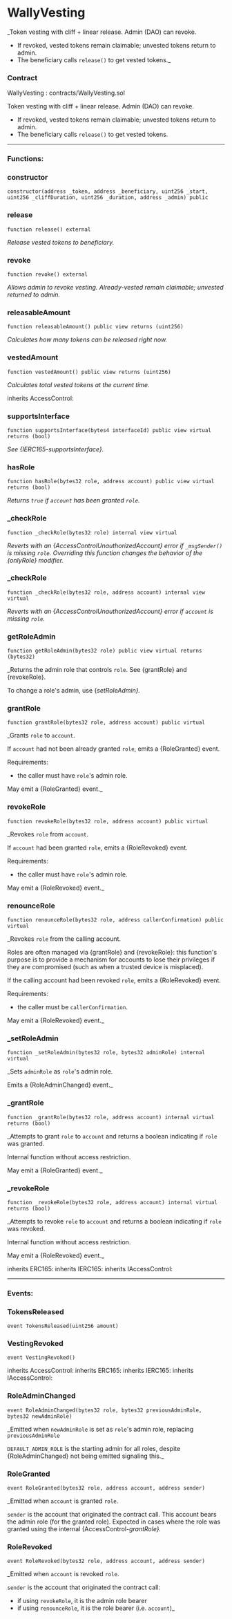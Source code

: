 # WallyVesting

_Token vesting with cliff + linear release. Admin (DAO) can revoke.

- If revoked, vested tokens remain claimable; unvested tokens return to admin.
- The beneficiary calls `release()` to get vested tokens._

### Contract
WallyVesting : contracts/WallyVesting.sol

Token vesting with cliff + linear release. Admin (DAO) can revoke.

- If revoked, vested tokens remain claimable; unvested tokens return to admin.
- The beneficiary calls `release()` to get vested tokens.

 --- 
### Functions:
### constructor

```solidity
constructor(address _token, address _beneficiary, uint256 _start, uint256 _cliffDuration, uint256 _duration, address _admin) public
```

### release

```solidity
function release() external
```

_Release vested tokens to beneficiary._

### revoke

```solidity
function revoke() external
```

_Allows admin to revoke vesting. Already-vested remain claimable; unvested returned to admin._

### releasableAmount

```solidity
function releasableAmount() public view returns (uint256)
```

_Calculates how many tokens can be released right now._

### vestedAmount

```solidity
function vestedAmount() public view returns (uint256)
```

_Calculates total vested tokens at the current time._

inherits AccessControl:
### supportsInterface

```solidity
function supportsInterface(bytes4 interfaceId) public view virtual returns (bool)
```

_See {IERC165-supportsInterface}._

### hasRole

```solidity
function hasRole(bytes32 role, address account) public view virtual returns (bool)
```

_Returns `true` if `account` has been granted `role`._

### _checkRole

```solidity
function _checkRole(bytes32 role) internal view virtual
```

_Reverts with an {AccessControlUnauthorizedAccount} error if `_msgSender()`
is missing `role`. Overriding this function changes the behavior of the {onlyRole} modifier._

### _checkRole

```solidity
function _checkRole(bytes32 role, address account) internal view virtual
```

_Reverts with an {AccessControlUnauthorizedAccount} error if `account`
is missing `role`._

### getRoleAdmin

```solidity
function getRoleAdmin(bytes32 role) public view virtual returns (bytes32)
```

_Returns the admin role that controls `role`. See {grantRole} and
{revokeRole}.

To change a role's admin, use {_setRoleAdmin}._

### grantRole

```solidity
function grantRole(bytes32 role, address account) public virtual
```

_Grants `role` to `account`.

If `account` had not been already granted `role`, emits a {RoleGranted}
event.

Requirements:

- the caller must have ``role``'s admin role.

May emit a {RoleGranted} event._

### revokeRole

```solidity
function revokeRole(bytes32 role, address account) public virtual
```

_Revokes `role` from `account`.

If `account` had been granted `role`, emits a {RoleRevoked} event.

Requirements:

- the caller must have ``role``'s admin role.

May emit a {RoleRevoked} event._

### renounceRole

```solidity
function renounceRole(bytes32 role, address callerConfirmation) public virtual
```

_Revokes `role` from the calling account.

Roles are often managed via {grantRole} and {revokeRole}: this function's
purpose is to provide a mechanism for accounts to lose their privileges
if they are compromised (such as when a trusted device is misplaced).

If the calling account had been revoked `role`, emits a {RoleRevoked}
event.

Requirements:

- the caller must be `callerConfirmation`.

May emit a {RoleRevoked} event._

### _setRoleAdmin

```solidity
function _setRoleAdmin(bytes32 role, bytes32 adminRole) internal virtual
```

_Sets `adminRole` as ``role``'s admin role.

Emits a {RoleAdminChanged} event._

### _grantRole

```solidity
function _grantRole(bytes32 role, address account) internal virtual returns (bool)
```

_Attempts to grant `role` to `account` and returns a boolean indicating if `role` was granted.

Internal function without access restriction.

May emit a {RoleGranted} event._

### _revokeRole

```solidity
function _revokeRole(bytes32 role, address account) internal virtual returns (bool)
```

_Attempts to revoke `role` to `account` and returns a boolean indicating if `role` was revoked.

Internal function without access restriction.

May emit a {RoleRevoked} event._

inherits ERC165:
inherits IERC165:
inherits IAccessControl:

 --- 
### Events:
### TokensReleased

```solidity
event TokensReleased(uint256 amount)
```

### VestingRevoked

```solidity
event VestingRevoked()
```

inherits AccessControl:
inherits ERC165:
inherits IERC165:
inherits IAccessControl:
### RoleAdminChanged

```solidity
event RoleAdminChanged(bytes32 role, bytes32 previousAdminRole, bytes32 newAdminRole)
```

_Emitted when `newAdminRole` is set as ``role``'s admin role, replacing `previousAdminRole`

`DEFAULT_ADMIN_ROLE` is the starting admin for all roles, despite
{RoleAdminChanged} not being emitted signaling this._

### RoleGranted

```solidity
event RoleGranted(bytes32 role, address account, address sender)
```

_Emitted when `account` is granted `role`.

`sender` is the account that originated the contract call. This account bears the admin role (for the granted role).
Expected in cases where the role was granted using the internal {AccessControl-_grantRole}._

### RoleRevoked

```solidity
event RoleRevoked(bytes32 role, address account, address sender)
```

_Emitted when `account` is revoked `role`.

`sender` is the account that originated the contract call:
  - if using `revokeRole`, it is the admin role bearer
  - if using `renounceRole`, it is the role bearer (i.e. `account`)_

